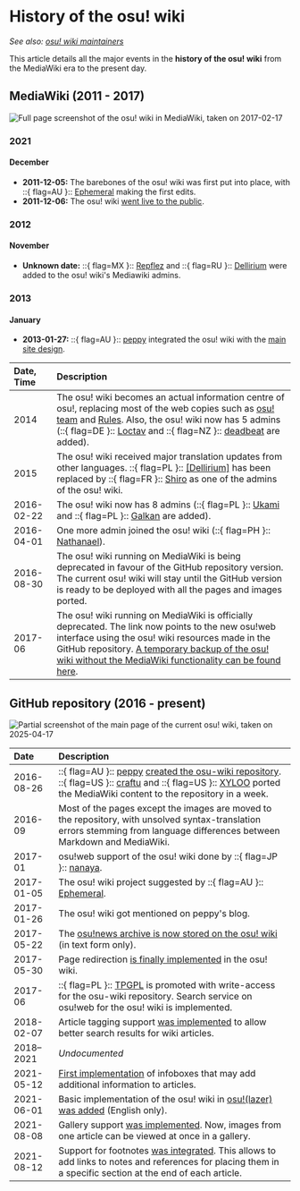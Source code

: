 # History of the osu! wiki

*See also: [osu! wiki maintainers](/wiki/People/osu!_wiki_maintainers)*

This article details all the major events in the **history of the osu! wiki** from the MediaWiki era to the present day.

<!--The documentation for the years 2018 to 2021 is missing.-->

## MediaWiki (2011 - 2017)

![](img/ow_MW.jpg "Full page screenshot of the osu! wiki in MediaWiki, taken on 2017-02-17")

### 2021

#### December

- **2011-12-05:** The barebones of the osu! wiki was first put into place, with ::{ flag=AU }:: [Ephemeral](https://osu.ppy.sh/users/102335) making the first edits.
- **2011-12-06:** The osu! wiki [went live to the public](https://osu.ppy.sh/community/forums/topics/68525).

### 2012

#### November

- **Unknown date:** ::{ flag=MX }:: [Repflez](https://osu.ppy.sh/users/201392) and ::{ flag=RU }:: [Dellirium](https://osu.ppy.sh/users/519032) were added to the osu! wiki's Mediawiki admins.

### 2013

#### January

- **2013-01-27:** ::{ flag=AU }:: [peppy](https://osu.ppy.sh/users/2) integrated the osu! wiki with the [main site design](https://osu.ppy.sh/community/forums/posts/2082803).

| Date, Time | Description |
| :-- | :-- |
| 2014 | The osu! wiki becomes an actual information centre of osu!, replacing most of the web copies such as [osu! team](/wiki/People/osu!_team) and [Rules](/wiki/Rules). Also, the osu! wiki now has 5 admins (::{ flag=DE }:: [Loctav](https://osu.ppy.sh/users/71366) and ::{ flag=NZ }:: [deadbeat](https://osu.ppy.sh/users/128370) are added). |
| 2015 | The osu! wiki received major translation updates from other languages. ::{ flag=PL }:: [[Dellirium]](https://osu.ppy.sh/users/519032) has been replaced by ::{ flag=FR }:: [Shiro](https://osu.ppy.sh/users/113005) as one of the admins of the osu! wiki. |
| 2016-02-22 | The osu! wiki now has 8 admins (::{ flag=PL }:: [Ukami](https://osu.ppy.sh/users/820865) and ::{ flag=PL }:: [Galkan](https://osu.ppy.sh/users/169570) are added). |
| 2016-04-01 | One more admin joined the osu! wiki (::{ flag=PH }:: [Nathanael](https://osu.ppy.sh/users/2295078)). |
| 2016-08-30 | The osu! wiki running on MediaWiki is being deprecated in favour of the GitHub repository version. The current osu! wiki will stay until the GitHub version is ready to be deployed with all the pages and images ported. |
| 2017-06 | The osu! wiki running on MediaWiki is officially deprecated. The link now points to the new osu!web interface using the osu! wiki resources made in the GitHub repository. [A temporary backup of the osu! wiki without the MediaWiki functionality can be found here](https://web.archive.org/web/20171115173938/https://osu.ppy.sh/old-wiki/Main_Page). |

## GitHub repository (2016 - present)

![](img/ow_MW.jpg "Partial screenshot of the main page of the current osu! wiki, taken on 2025-04-17")

| Date | Description |
| :-- | :-- |
| 2016-08-26 | ::{ flag=AU }:: [peppy](https://osu.ppy.sh/users/2) [created the osu-wiki repository](https://github.com/ppy/osu-wiki/tree/3433cbeeda9303a470647cad1c338d43f4272a2e). ::{ flag=US }:: [craftu](https://osu.ppy.sh/users/16468119) and ::{ flag=US }:: [XYLOO](https://osu.ppy.sh/users/27809907) ported the MediaWiki content to the repository in a week. |
| 2016-09 | Most of the pages except the images are moved to the repository, with unsolved syntax-translation errors stemming from language differences between Markdown and MediaWiki. |
| 2017-01 | osu!web support of the osu! wiki done by ::{ flag=JP }:: [nanaya](https://osu.ppy.sh/users/2387883). |
| 2017-01-05 | The osu! wiki project suggested by ::{ flag=AU }:: [Ephemeral](https://osu.ppy.sh/users/102335). |
| 2017-01-26 | The osu! wiki got mentioned on peppy's blog. |
| 2017-05-22 | The [osu!news archive is now stored on the osu! wiki](https://github.com/ppy/osu-wiki/pull/252) (in text form only). |
| 2017-05-30 | Page redirection [is finally implemented](https://github.com/ppy/osu-web/pull/1144) in the osu! wiki. |
| 2017-06 | ::{ flag=PL }:: [TPGPL](https://osu.ppy.sh/users/3944705) is promoted with write-access for the osu-wiki repository. Search service on osu!web for the osu! wiki is implemented. |
| 2018-02-07 | Article tagging support [was implemented](https://github.com/ppy/osu-web/pull/2331) to allow better search results for wiki articles. |
| 2018–2021 | *Undocumented* |
| 2021-05-12 | [First implementation](https://github.com/ppy/osu-web/pull/7546) of infoboxes that may add additional information to articles. |
| 2021-06-01 | Basic implementation of the osu! wiki in [osu!(lazer)](/wiki/Client/Release_stream/Lazer) [was added](https://github.com/ppy/osu/pull/12950) (English only). |
| 2021-08-08 | Gallery support [was implemented](https://github.com/ppy/osu-web/pull/8126). Now, images from one article can be viewed at once in a gallery. |
| 2021-08-12 | Support for footnotes [was integrated](https://github.com/ppy/osu-web/pull/8125). This allows to add links to notes and references for placing them in a specific section at the end of each article. |
